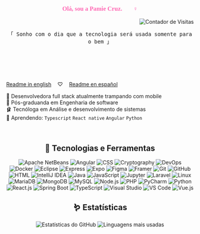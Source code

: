<link href="https://fonts.googleapis.com/css2?family=Dancing+Script:wght@700&display=swap" rel="stylesheet">

<div align="center">
  <h3 style="color:#FF69B4; font-family:Cursive;">Olá, sou a Pamie Cruz. 🧚🏾‍♀️</h3>
  <p align="right">
    <img src="https://komarev.com/ghpvc/?username=o-cafe-e-o-elefante&color=ff69b4&style=flat-square" alt="Contador de Visitas" />
  </p>
</div>

<p align="center"> 
  <samp>
    「 Sonho com o dia que a tecnologia será usada somente para o bem 」
    <br>
    <br>
  </samp>
  
</p>
<br>
<br>
<br> 

[Readme in english](./README_ENG.md)   ㅤ♡ㅤ   [Readme en español](./README_ESP.md)  

🦩 Desenvolvedora full stack atualmente trampando com mobile
 <br>
🩷 Pós-graduanda em Engenharia de software <br>
🩰 Tecnóloga em Análise e desenvolvimento de sistemas <br>
🧠 Aprendendo: `Typescript` `React native` `Angular` `Python`

<br> 

<div align="center">

## 🫧 Tecnologias e Ferramentas

![Apache NetBeans](https://img.shields.io/badge/Apache%20NetBeans-FF69B4?style=flat&logo=apachenetbeanside&logoColor=white) ![Angular](https://img.shields.io/badge/Angular-FF69B4?style=flat&logo=angular&logoColor=white) ![CSS](https://img.shields.io/badge/-CSS3-FF69B4?style=flat&logo=css3&logoColor=white) ![Cryptography](https://img.shields.io/badge/Cryptography-FF69B4?style=flat&logo=cryptography&logoColor=white) ![DevOps](https://img.shields.io/badge/DevOps-FF69B4?style=flat&logo=devops&logoColor=white) ![Docker](https://img.shields.io/badge/-Docker-FF69B4?style=flat&logo=docker&logoColor=white) ![Eclipse](https://img.shields.io/badge/-Eclipse-FF69B4?style=flat&logo=eclipse&logoColor=white) ![Express](https://img.shields.io/badge/Express-FF69B4?style=flat&logo=express&logoColor=white) ![Expo](https://img.shields.io/badge/-Expo-FF69B4?style=flat&logo=expo&logoColor=white) 
![Figma](https://img.shields.io/badge/-Figma-FF69B4?style=flat&logo=figma&logoColor=white) ![Framer](https://img.shields.io/badge/-Framer-FF69B4?style=flat&logo=framer&logoColor=white) ![Git](https://img.shields.io/badge/-Git-FF69B4?style=flat&logo=git&logoColor=white) 
![GitHub](https://img.shields.io/badge/-GitHub-FF69B4?style=flat&logo=github&logoColor=white) ![HTML](https://img.shields.io/badge/-HTML5-FF69B4?style=flat&logo=html5&logoColor=white) ![IntelliJ IDEA](https://img.shields.io/badge/-IntelliJ%20IDEA-FF69B4?style=flat&logo=intellij-idea&logoColor=white) 
![Java](https://img.shields.io/badge/-Java-FF69B4?style=flat&logo=java&logoColor=white) ![JavaScript](https://img.shields.io/badge/-JavaScript-FF69B4?style=flat&logo=javascript&logoColor=white) ![Jupyter](https://img.shields.io/badge/Jupyter-FF69B4?style=flat&logo=jupyter&logoColor=white) 
![Laravel](https://img.shields.io/badge/-Laravel-FF69B4?style=flat&logo=laravel&logoColor=white) ![Linux](https://img.shields.io/badge/-Linux-FF69B4?style=flat&logo=linux&logoColor=white) ![MariaDB](https://img.shields.io/badge/-MariaDB-FF69B4?style=flat&logo=mariadb&logoColor=white) 
![MongoDB](https://img.shields.io/badge/MongoDB-FF69B4?style=flat&logo=mongodb&logoColor=white) ![MySQL](https://img.shields.io/badge/-MySQL-FF69B4?style=flat&logo=mysql&logoColor=white) ![Node.js](https://img.shields.io/badge/-Node.js-FF69B4?style=flat&logo=node.js&logoColor=white) 
![PHP](https://img.shields.io/badge/-PHP-FF69B4?style=flat&logo=php&logoColor=white) ![PyCharm](https://img.shields.io/badge/-PyCharm-FF69B4?style=flat&logo=pycharm&logoColor=white) ![Python](https://img.shields.io/badge/-Python-FF69B4?style=flat&logo=python&logoColor=white) 
![React.js](https://img.shields.io/badge/-React-FF69B4?style=flat&logo=react&logoColor=white) ![Spring Boot](https://img.shields.io/badge/-Spring%20Boot-FF69B4?style=flat&logo=spring-boot&logoColor=white) ![TypeScript](https://img.shields.io/badge/-TypeScript-FF69B4?style=flat&logo=typescript&logoColor=white)
![Visual Studio](https://img.shields.io/badge/Visual_Studio-FF69B4?style=flat&logo=visual%20studio&logoColor=white) ![VS Code](https://img.shields.io/badge/-VS%20Code-FF69B4?style=flat&logo=visual-studio-code&logoColor=white) ![Vue.js](https://img.shields.io/badge/-Vue.js-FF69B4?style=flat&logo=vue.js&logoColor=white)

## 🪱 Estatísticas

<p align="center">
  <img src="https://github-readme-stats.vercel.app/api?username=o-cafe-e-o-elefante&show_icons=true&bg_color=ffffff&title_color=ff69b4&text_color=ff69b4&icon_color=ff69b4&border_color=ff69b4" alt="Estatísticas do GitHub" />
  <img src="https://github-readme-stats.vercel.app/api/top-langs/?username=o-cafe-e-o-elefante&layout=compact&bg_color=ffffff&title_color=ff69b4&text_color=ff69b4&icon_color=ff69b4&border_color=ff69b4" alt="Linguagens mais usadas" />
</p>
</div>
